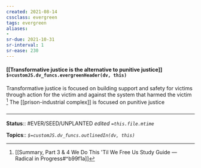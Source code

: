 ```yaml
---
created: 2021-08-14
cssclass: evergreen
tags: evergreen
aliases:
- 
sr-due: 2021-10-31
sr-interval: 1
sr-ease: 230
---
```

#### [[Transformative justice is the alternative to punitive justice]] `$=customJS.dv_funcs.evergreenHeader(dv, this)`

Transformative justice is focused on building support and safety for victims through action for the victim and against the system that harmed the victim [^1] The [[prison-industrial complex]] is focused on punitive justice

[^1]: [[Summary, Part 3 & 4  We Do This 'Til We Free Us  Study Guide — Radical in Progress#^b99f1a]]


### <hr class="footnote"/>

**Status**:: #EVER/SEED/UNPLANTED 
*edited `=this.file.mtime`*

**Topics**:: 
*`$=customJS.dv_funcs.outlinedIn(dv, this)`*

